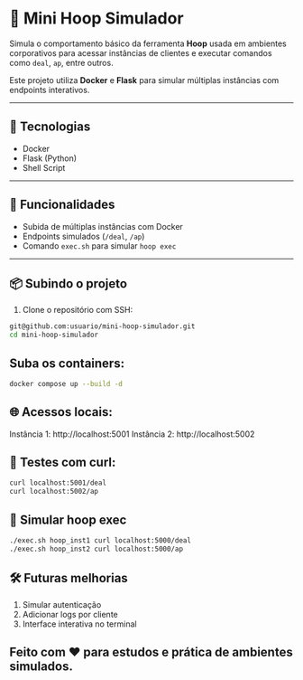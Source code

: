 # 🧪 Mini Hoop Simulador

Simula o comportamento básico da ferramenta **Hoop** usada em ambientes corporativos para acessar instâncias de clientes e executar comandos como `deal`, `ap`, entre outros.

Este projeto utiliza **Docker** e **Flask** para simular múltiplas instâncias com endpoints interativos.

---

## 🚀 Tecnologias

- Docker
- Flask (Python)
- Shell Script

---

## 🧰 Funcionalidades

- Subida de múltiplas instâncias com Docker
- Endpoints simulados (`/deal`, `/ap`)
- Comando `exec.sh` para simular `hoop exec`

---

## 📦 Subindo o projeto

1. Clone o repositório com SSH:

```bash
git@github.com:usuario/mini-hoop-simulador.git
cd mini-hoop-simulador
```

## Suba os containers:

```bash
docker compose up --build -d
```
## 🌐 Acessos locais:

Instância 1: http://localhost:5001
Instância 2: http://localhost:5002

## 🔧 Testes com curl:

```bash
curl localhost:5001/deal
curl localhost:5002/ap
```

## 🔁 Simular hoop exec

```bash
./exec.sh hoop_inst1 curl localhost:5000/deal
./exec.sh hoop_inst2 curl localhost:5000/ap
```

## 🛠️ Futuras melhorias

1. Simular autenticação
2. Adicionar logs por cliente
3. Interface interativa no terminal

## Feito com ❤️ para estudos e prática de ambientes simulados.


